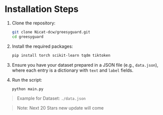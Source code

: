 # Installation Steps

1. Clone the repository:

    ```sh
    git clone Nicat-dcw/greesyguard.git
    cd greesyguard
    ```

2. Install the required packages:

    ```sh
    pip install torch scikit-learn tqdm tiktoken
    ```

3. Ensure you have your dataset prepared in a JSON file (e.g., `data.json`), where each entry is a dictionary with `text` and `label` fields.

4. Run the script:

    ```sh
    python main.py
    ```


> Example for Dataset: `./data.json`

> Note: Next 20 Stars new update will come
